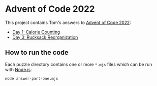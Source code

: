 # Advent of Code 2022

This project contains Tom's answers to [Advent of Code 2022](https://adventofcode.com/):

* [Day 1: Calorie Counting](./Day%201)
* [Day 3: Rucksack Reorganization](./Day%203)

## How to run the code

Each puzzle directory contains one or more `*.mjs` files which can be run with [Node.js](https://nodejs.org/):

```sh
node answer-part-one.mjs
```
